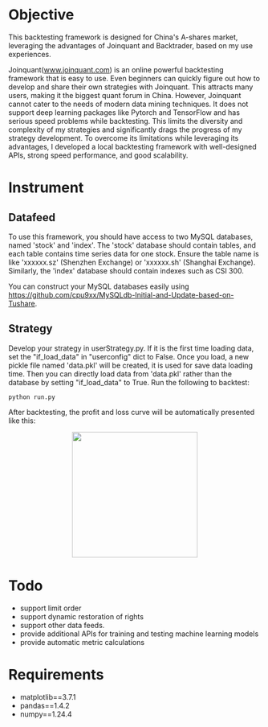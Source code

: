 # Objective
This backtesting framework is designed for China's A-shares market, leveraging the advantages of Joinquant and Backtrader, based on my use experiences.

Joinquant(www.joinquant.com) is an online powerful backtesting framework that is easy to use. Even beginners can quickly figure out how to develop and share their own strategies with Joinquant. This attracts many users, making it the biggest quant forum in China. However, Joinquant cannot cater to the needs of modern data mining techniques. It does not support deep learning packages like Pytorch and TensorFlow and has serious speed problems while backtesting. This limits the diversity and complexity of my strategies and significantly drags the progress of my strategy development. To overcome its limitations while leveraging its advantages, I developed a local backtesting framework with well-designed APIs, strong speed performance, and good scalability.

# Instrument
## Datafeed
To use this framework, you should have access to two MySQL databases, named 'stock' and 'index'. The 'stock' database should contain tables, and each table contains time series data for one stock. Ensure the table name is like 'xxxxxx.sz' (Shenzhen Exchange) or 'xxxxxx.sh' (Shanghai Exchange). Similarly, the 'index' database should contain indexes such as CSI 300.

You can construct your MySQL databases easily using https://github.com/cpu9xx/MySQLdb-Initial-and-Update-based-on-Tushare.

## Strategy
Develop your strategy in userStrategy.py. If it is the first time loading data, set the "if_load_data" in "userconfig" dict to False. Once you load, a new pickle file named 'data.pkl' will be created, it is used for save data loading time. Then you can directly load data from 'data.pkl' rather than the database by setting "if_load_data" to True. Run the following to backtest:
```
python run.py
```

After backtesting, the profit and loss curve will be automatically presented like this:
<p align="center">
  <img src ="https://github.com/cpu9xx/LiquidQuant-backtest-framework/blob/main/pnl.png"/, width=250>
</p>

# Todo
- support limit order
- support dynamic restoration of rights
- support other data feeds.
- provide additional APIs for training and testing machine learning models
- provide automatic metric calculations

# Requirements 
- matplotlib==3.7.1
- pandas==1.4.2
- numpy==1.24.4

